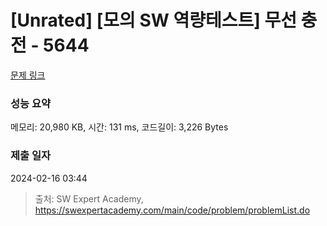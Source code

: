 # [Unrated] [모의 SW 역량테스트] 무선 충전 - 5644 

[문제 링크](https://swexpertacademy.com/main/code/problem/problemDetail.do?contestProbId=AWXRDL1aeugDFAUo) 

### 성능 요약

메모리: 20,980 KB, 시간: 131 ms, 코드길이: 3,226 Bytes

### 제출 일자

2024-02-16 03:44



> 출처: SW Expert Academy, https://swexpertacademy.com/main/code/problem/problemList.do